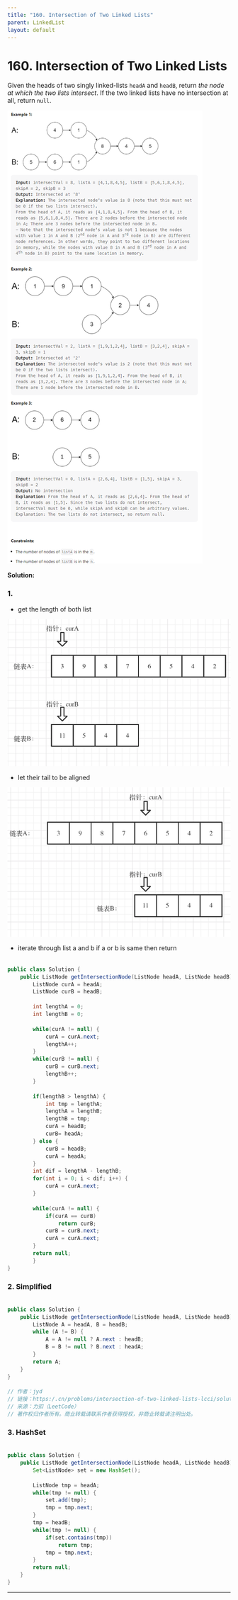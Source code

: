 ```yaml
---
title: "160. Intersection of Two Linked Lists"
parent: LinkedList
layout: default
---
```


# 160. Intersection of Two Linked Lists

Given the heads of two singly linked-lists `headA` and `headB`, return *the node at which the two lists intersect*. If the two linked lists have no intersection at all, return `null`.

![Example](../../assets/160.png)

**Solution:**

### 1.

- get the length of both list

![Example](../../assets/160-1.png)

- let their tail to be aligned

![Example](../../assets/160-2.png)

- iterate through list a and b if a or b is same then return

```java

public class Solution {
    public ListNode getIntersectionNode(ListNode headA, ListNode headB) {
        ListNode curA = headA;
        ListNode curB = headB;

        int lengthA = 0;
        int lengthB = 0;

        while(curA != null) {
            curA = curA.next;
            lengthA++;
        }
        while(curB != null) {
            curB = curB.next;
            lengthB++;
        }

        if(lengthB > lengthA) {
            int tmp = lengthA;
            lengthA = lengthB;
            lengthB = tmp;
            curA = headB;
            curB= headA;
        } else {
            curB = headB;
            curA = headA;
        }
        int dif = lengthA - lengthB;
        for(int i = 0; i < dif; i++) {
            curA = curA.next;
        }

        while(curA != null) {
            if(curA == curB)
                return curB;
            curB = curB.next;
            curA = curA.next;
        }
        return null;
        }
}

```

### 2. Simplified

```java

public class Solution {
    public ListNode getIntersectionNode(ListNode headA, ListNode headB) {
        ListNode A = headA, B = headB;
        while (A != B) {
            A = A != null ? A.next : headB;
            B = B != null ? B.next : headA;
        }
        return A;
    }
}

// 作者：jyd
// 链接：https:/.cn/problems/intersection-of-two-linked-lists-lcci/solution/mian-shi-ti-0207-lian-biao-xiang-jiao-sh-b8hn/
// 来源：力扣（LeetCode）
// 著作权归作者所有。商业转载请联系作者获得授权，非商业转载请注明出处。

```

### 3. HashSet

```java

public class Solution {
    public ListNode getIntersectionNode(ListNode headA, ListNode headB) {
        Set<ListNode> set = new HashSet();

        ListNode tmp = headA;
        while(tmp != null) {
            set.add(tmp);
            tmp = tmp.next;
        }
        tmp = headB;
        while(tmp != null) {
            if(set.contains(tmp))
                return tmp;
            tmp = tmp.next;
        }
        return null;
    }
}

```

---
